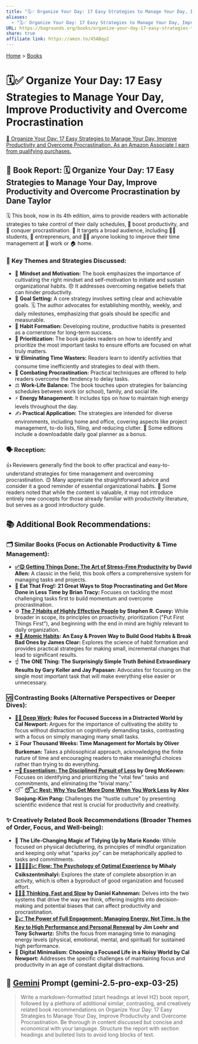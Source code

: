```yaml
---
title: "🗓️✅ Organize Your Day: 17 Easy Strategies to Manage Your Day, Improve Productivity and Overcome Procrastination"
aliases:
  - "🗓️✅ Organize Your Day: 17 Easy Strategies to Manage Your Day, Improve Productivity and Overcome Procrastination"
URL: https://bagrounds.org/books/organize-your-day-17-easy-strategies-to-manage-your-day-improve-productivity-and-overcome-procrastination
share: true
affiliate link: https://amzn.to/45ABqy2
---
```

[Home](../index.md) > [Books](./index.md)  
# 🗓️✅ Organize Your Day: 17 Easy Strategies to Manage Your Day, Improve Productivity and Overcome Procrastination  
[🛒 Organize Your Day: 17 Easy Strategies to Manage Your Day, Improve Productivity and Overcome Procrastination. As an Amazon Associate I earn from qualifying purchases.](https://amzn.to/45ABqy2)  
  
## 📖 Book Report: 🗓️ Organize Your Day: 17 Easy Strategies to Manage Your Day, Improve Productivity and Overcome Procrastination by Dane Taylor  
  
🗓️ This book, now in its 4th edition, aims to provide readers with actionable strategies to take control of their daily schedules, 🚀 boost productivity, and 🛑 conquer procrastination. 🎯 It targets a broad audience, including 🧑‍🎓 students, 💼 entrepreneurs, and 🧑‍💼 anyone looking to improve their time management at 🏢 work or 🏠 home.  
  
### 🔑 Key Themes and Strategies Discussed:  
  
* 🧠 **Mindset and Motivation:** The book emphasizes the importance of cultivating the right mindset and self-motivation to initiate and sustain organizational habits. 😞 It addresses overcoming negative beliefs that can hinder productivity.  
* 🎯 **Goal Setting:** A core strategy involves setting clear and achievable goals. 🗓️ The author advocates for establishing monthly, weekly, and daily milestones, emphasizing that goals should be specific and measurable.  
* 🔄 **Habit Formation:** Developing routine, productive habits is presented as a cornerstone for long-term success.  
* 🥇 **Prioritization:** The book guides readers on how to identify and prioritize the most important tasks to ensure efforts are focused on what truly matters.  
* 🗑️ **Eliminating Time Wasters:** Readers learn to identify activities that consume time inefficiently and strategies to deal with them.  
* 🙅 **Combating Procrastination:** Practical techniques are offered to help readers overcome the tendency to delay tasks.  
* ⚖️ **Work-Life Balance:** The book touches upon strategies for balancing schedules between work (or school), family, and social life.  
* ⚡ **Energy Management:** It includes tips on how to maintain high energy levels throughout the day.  
* ✍️ **Practical Application:** The strategies are intended for diverse environments, including home and office, covering aspects like project management, to-do lists, filing, and reducing clutter. 🎁 Some editions include a downloadable daily goal planner as a bonus.  
  
### 🗣️ Reception:  
  
👍 Reviewers generally find the book to offer practical and easy-to-understand strategies for time management and overcoming procrastination. 😊 Many appreciate the straightforward advice and consider it a good reminder of essential organizational habits. 🤔 Some readers noted that while the content is valuable, it may not introduce entirely new concepts for those already familiar with productivity literature, but serves as a good introductory guide.  
  
## 📚 Additional Book Recommendations:  
  
### 🗂️ Similar Books (Focus on Actionable Productivity & Time Management):  
  
* **[✅😌 Getting Things Done: The Art of Stress-Free Productivity](./getting-things-done-the-art-of-stress-free-productivity.md) by David Allen:** A classic in the field, this book offers a comprehensive system for managing tasks and projects.  
* 🐸 **Eat That Frog!: 21 Great Ways to Stop Procrastinating and Get More Done in Less Time by Brian Tracy:** Focuses on tackling the most challenging tasks first to build momentum and overcome procrastination.  
* ⚙️ **[The 7 Habits of Highly Effective People](./the-7-habits-of-highly-effective-people.md) by Stephen R. Covey:** While broader in scope, its principles on proactivity, prioritization ("Put First Things First"), and beginning with the end in mind are highly relevant to daily organization.  
* **[⚛️🔄 Atomic Habits](./atomic-habits.md): An Easy & Proven Way to Build Good Habits & Break Bad Ones by James Clear:** Explores the science of habit formation and provides practical strategies for making small, incremental changes that lead to significant results.  
* ☝️ **The ONE Thing: The Surprisingly Simple Truth Behind Extraordinary Results by Gary Keller and Jay Papasan:** Advocates for focusing on the single most important task that will make everything else easier or unnecessary.  
  
### 🆚 Contrasting Books (Alternative Perspectives or Deeper Dives):  
  
* **[🤿💼 Deep Work](./deep-work.md): Rules for Focused Success in a Distracted World by Cal Newport:** Argues for the importance of cultivating the ability to focus without distraction on cognitively demanding tasks, contrasting with a focus on simply managing many small tasks.  
* ⏳ **Four Thousand Weeks: Time Management for Mortals by Oliver Burkeman:** Takes a philosophical approach, acknowledging the finite nature of time and encouraging readers to make meaningful choices rather than trying to do everything.  
* **[➖💯 Essentialism: The Disciplined Pursuit of Less](./essentialism-the-disciplined-pursuit-of-less.md) by Greg McKeown:** Focuses on identifying and prioritizing the "vital few" tasks and commitments, and eliminating the "trivial many."  
* 😴 **[😴📈 Rest: Why You Get More Done When You Work Less](./rest-why-you-get-more-done-when-you-work-less.md) by Alex Soojung-Kim Pang:** Challenges the "hustle culture" by presenting scientific evidence that rest is crucial for productivity and creativity.  
  
### ✨ Creatively Related Book Recommendations (Broader Themes of Order, Focus, and Well-being):  
  
* 🧹 **The Life-Changing Magic of Tidying Up by Marie Kondo:** While focused on physical decluttering, its principles of mindful organization and keeping only what "sparks joy" can be metaphorically applied to tasks and commitments.  
* **[🌊🧘🏼‍♀️🧠📈 Flow: The Psychology of Optimal Experience](./flow-the-psychology-of-optimal-experience.md) by Mihaly Csikszentmihalyi:** Explores the state of complete absorption in an activity, which is often a byproduct of good organization and focused effort.  
* **[🤔🐇🐢 Thinking, Fast and Slow](./thinking-fast-and-slow.md) by Daniel Kahneman:** Delves into the two systems that drive the way we think, offering insights into decision-making and potential biases that can affect productivity and procrastination.  
* **[🔋📈 The Power of Full Engagement: Managing Energy, Not Time, Is the Key to High Performance and Personal Renewal](./the-power-of-full-engagement-managing-energy-not-time-is-the-key-to-high-performance-and-personal-renewal.md) by Jim Loehr and Tony Schwartz:** Shifts the focus from managing time to managing energy levels (physical, emotional, mental, and spiritual) for sustained high performance.  
* 📱 **Digital Minimalism: Choosing a Focused Life in a Noisy World by Cal Newport:** Addresses the specific challenges of maintaining focus and productivity in an age of constant digital distractions.  
  
## 💬 [Gemini](../software/gemini.md) Prompt (gemini-2.5-pro-exp-03-25)  
> Write a markdown-formatted (start headings at level H2) book report, followed by a plethora of additional similar, contrasting, and creatively related book recommendations on Organize Your Day: 17 Easy Strategies to Manage Your Day, Improve Productivity and Overcome Procrastination. Be thorough in content discussed but concise and economical with your language. Structure the report with section headings and bulleted lists to avoid long blocks of text.